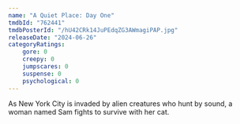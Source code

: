 ```yaml
---
name: "A Quiet Place: Day One"
tmdbId: "762441"
tmdbPosterId: "/hU42CRk14JuPEdqZG3AWmagiPAP.jpg"
releaseDate: "2024-06-26"
categoryRatings:
    gore: 0
    creepy: 0
    jumpscares: 0
    suspense: 0
    psychological: 0
---
```

As New York City is invaded by alien creatures who hunt by sound, a woman named Sam fights to survive with her cat.
